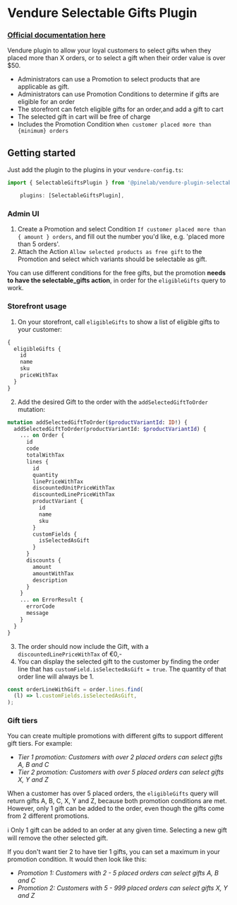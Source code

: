 # Vendure Selectable Gifts Plugin

### [Official documentation here](https://pinelab-plugins.com/plugin/vendure-plugin-selectable-gifts)

Vendure plugin to allow your loyal customers to select gifts when they placed more than X orders, or to select a gift when their order value is over $50.

- Administrators can use a Promotion to select products that are applicable as gift.
- Administrators can use Promotion Conditions to determine if gifts are eligible for an order
- The storefront can fetch eligible gifts for an order,and add a gift to cart
- The selected gift in cart will be free of charge
- Includes the Promotion Condition `When customer placed more than {minimum} orders`

## Getting started

Just add the plugin to the plugins in your `vendure-config.ts`:

```ts
import { SelectableGiftsPlugin } from '@pinelab/vendure-plugin-selectable-gifts';

    plugins: [SelectableGiftsPlugin],
```

### Admin UI

1. Create a Promotion and select Condition `If customer placed more than { amount } orders`, and fill out the number you'd like, e.g. 'placed more than 5 orders'.
2. Attach the Action `Allow selected products as free gift` to the Promotion and select which variants should be selectable as gift.

You can use different conditions for the free gifts, but the promotion **needs to have the selectable_gifts action**, in order for the `eligibleGifts` query to work.

### Storefront usage

1. On your storefront, call `eligibleGifts` to show a list of eligible gifts to your customer:

```graphql
{
  eligibleGifts {
    id
    name
    sku
    priceWithTax
  }
}
```

2. Add the desired Gift to the order with the `addSelectedGiftToOrder` mutation:

```graphql
mutation addSelectedGiftToOrder($productVariantId: ID!) {
  addSelectedGiftToOrder(productVariantId: $productVariantId) {
    ... on Order {
      id
      code
      totalWithTax
      lines {
        id
        quantity
        linePriceWithTax
        discountedUnitPriceWithTax
        discountedLinePriceWithTax
        productVariant {
          id
          name
          sku
        }
        customFields {
          isSelectedAsGift
        }
      }
      discounts {
        amount
        amountWithTax
        description
      }
    }
    ... on ErrorResult {
      errorCode
      message
    }
  }
}
```

3. The order should now include the Gift, with a `discountedLinePriceWithTax` of €0,-
4. You can display the selected gift to the customer by finding the order line that has `customField.isSelectedAsGift = true`. The quantity of that order line will always be 1.

```ts
const orderLineWithGift = order.lines.find(
  (l) => l.customFields.isSelectedAsGift,
);
```

### Gift tiers

You can create multiple promotions with different gifts to support different gift tiers. For example:

- _Tier 1 promotion: Customers with over 2 placed orders can select gifts A, B and C_
- _Tier 2 promotion: Customers with over 5 placed orders can select gifts X, Y and Z_

When a customer has over 5 placed orders, the `eligibleGifts` query will return gifts A, B, C, X, Y and Z, because both promotion conditions are met. However, only 1 gift can be added to the order, even though the gifts come from 2 different promotions.

ℹ️ Only 1 gift can be added to an order at any given time. Selecting a new gift will remove the other selected gift.

If you don't want tier 2 to have tier 1 gifts, you can set a maximum in your promotion condition. It would then look like this:

- _Promotion 1: Customers with 2 - 5 placed orders can select gifts A, B and C_
- _Promotion 2: Customers with 5 - 999 placed orders can select gifts X, Y and Z_
